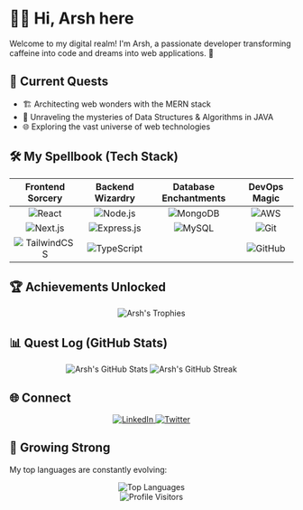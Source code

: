 
# 👨‍💻 Hi, Arsh here

Welcome to my digital realm! I'm Arsh, a passionate developer transforming caffeine into code and dreams into web applications. 🚀

## 🌟 Current Quests

- 🏗️ Architecting web wonders with the MERN stack
- 🧠 Unraveling the mysteries of Data Structures & Algorithms in JAVA
- 🌐 Exploring the vast universe of web technologies

## 🛠️ My Spellbook (Tech Stack)

<div align="center">

| Frontend Sorcery | Backend Wizardry | Database Enchantments | DevOps Magic |
|:----------------:|:----------------:|:---------------------:|:------------:|
| ![React](https://img.shields.io/badge/react-%2320232a.svg?style=for-the-badge&logo=react&logoColor=%2361DAFB) | ![Node.js](https://img.shields.io/badge/node.js-6DA55F?style=for-the-badge&logo=node.js&logoColor=white) | ![MongoDB](https://img.shields.io/badge/MongoDB-%234ea94b.svg?style=for-the-badge&logo=mongodb&logoColor=white) | ![AWS](https://img.shields.io/badge/AWS-%23FF9900.svg?style=for-the-badge&logo=amazon-aws&logoColor=white) |
| ![Next.js](https://img.shields.io/badge/Next-black?style=for-the-badge&logo=next.js&logoColor=white) | ![Express.js](https://img.shields.io/badge/express.js-%23404d59.svg?style=for-the-badge&logo=express&logoColor=%2361DAFB) | ![MySQL](https://img.shields.io/badge/mysql-4479A1.svg?style=for-the-badge&logo=mysql&logoColor=white) | ![Git](https://img.shields.io/badge/git-%23F05033.svg?style=for-the-badge&logo=git&logoColor=white) |
| ![TailwindCSS](https://img.shields.io/badge/tailwindcss-%2338B2AC.svg?style=for-the-badge&logo=tailwind-css&logoColor=white) | ![TypeScript](https://img.shields.io/badge/typescript-%23007ACC.svg?style=for-the-badge&logo=typescript&logoColor=white) | | ![GitHub](https://img.shields.io/badge/github-%23121011.svg?style=for-the-badge&logo=github&logoColor=white) |

</div>

## 🏆 Achievements Unlocked

<div align="center">
  <img src="https://github-profile-trophy.vercel.app/?username=arsh342&theme=darkhub&no-frame=true&row=1&column=6" alt="Arsh's Trophies" />
</div>

## 📊 Quest Log (GitHub Stats)

<div align="center">
  <img src="https://github-readme-stats.vercel.app/api?username=arsh342&show_icons=true&theme=radical" alt="Arsh's GitHub Stats" />
  <img src="https://github-readme-streak-stats.herokuapp.com/?user=arsh342&theme=radical" alt="Arsh's GitHub Streak" />
</div>

## 🌐 Connect 

<div align="center">
  <a href="https://www.linkedin.com/in/arsh-singh-615903330/">
    <img src="https://img.shields.io/badge/LinkedIn-0077B5?style=for-the-badge&logo=linkedin&logoColor=white" alt="LinkedIn" />
  </a>
  <a href="https://twitter.com/Thearshsran">
    <img src="https://img.shields.io/badge/Twitter-1DA1F2?style=for-the-badge&logo=twitter&logoColor=white" alt="Twitter" />
  </a>
</div>

## 🌱 Growing Strong

My top languages are constantly evolving:

<div align="center">
  <img src="https://github-readme-stats.vercel.app/api/top-langs/?username=arsh342&layout=compact&theme=radical" alt="Top Languages" />
</div>


<div align="center">
  <img src="https://komarev.com/ghpvc/?username=arsh342&color=blueviolet&style=flat-square&label=Profile+Visitors" alt="Profile Visitors" />
</div>

